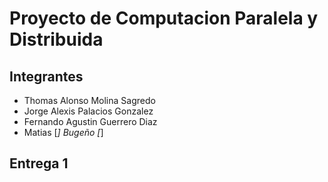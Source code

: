 # Proyecto de Computacion Paralela y Distribuida
## Integrantes
* Thomas Alonso Molina Sagredo
* Jorge Alexis Palacios Gonzalez
* Fernando Agustin Guerrero Diaz
* Matias [_] Bugeño [_]

## Entrega 1 




